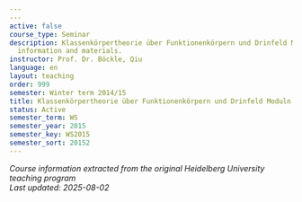 ```yaml
---
---
active: false
course_type: Seminar
description: Klassenkörpertheorie über Funktionenkörpern und Drinfeld Moduln - Course
  information and materials.
instructor: Prof. Dr. Böckle, Qiu
language: en
layout: teaching
order: 999
semester: Winter term 2014/15
title: Klassenkörpertheorie über Funktionenkörpern und Drinfeld Moduln
status: Active
semester_term: WS
semester_year: 2015
semester_key: WS2015
semester_sort: 20152
---
```



*Course information extracted from the original Heidelberg University teaching program*  
*Last updated: 2025-08-02*